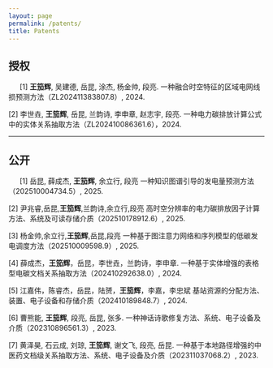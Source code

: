 ```yaml
---
layout: page
permalink: /patents/
title: Patents
---
```



## 授权

&ensp; &ensp; [1] **王笳辉**, 吴建德, 岳昆, 涂杰, 杨金帅, 段亮. 一种融合时空特征的区域电网线损预测方法（ZL202411383807.8）, 2024. <br>

[2] 李世垚, **王笳辉**, 岳昆, 兰韵诗, 李申章, 赵志宇, 段亮. 一种电力碳排放计算公式中的实体关系抽取方法（ZL202410086361.6），2024. <br>

---

## 公开

&ensp; &ensp; [1] 岳昆, 薛成杰, **王笳辉**, 余立行, 段亮	一种知识图谱引导的发电量预测方法（202510004734.5）, 2025. <br>

[2] 尹兆睿,岳昆,**王笳辉**,兰韵诗,余立行,段亮	高时空分辨率的电力碳排放因子计算方法、系统及可读存储介质（202510178912.6）, 2025. <br>

[3] 杨金帅,余立行,**王笳辉**,岳昆,段亮	一种基于图注意力网络和序列模型的低碳发电调度方法（202510009598.9）, 2025. <br>

[4] 薛成杰，**王笳辉**，岳昆，李世垚，兰韵诗，李申章. 一种基于实体增强的表格型电碳文档关系抽取方法（202410292638.0）, 2024.

[5] 江嘉伟，陈睿杰，岳昆，陆赟，**王笳辉**，李嘉，李忠斌	基站资源的分配方法、装置、电子设备和存储介质（202410189848.7）, 2024. <br>

[6] 曹熊能, **王笳辉**, 段亮, 岳昆, 张多. 一种神话诗歌修复方法、系统、电子设备及介质（202310896561.3）, 2023. <br>

[7] 黄泽昊, 石云成, 刘琼, **王笳辉**, 谢文飞, 段亮, 岳昆. 一种基于本地路径增强的中医药文档级关系抽取方法、系统、电子设备及介质（202311037068.2）, 2023. <br>

<br>


